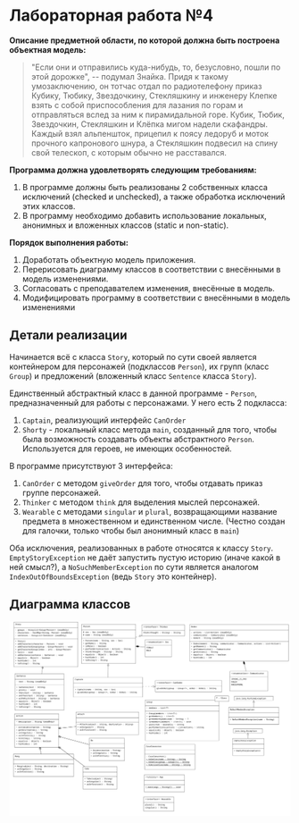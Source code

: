 # Лабораторная работа №4

**Описание предметной области, по которой должна быть построена объектная модель:**

> "Если они и отправились куда-нибудь, то, безусловно, пошли по этой дорожке", -- подумал Знайка.
> Придя к такому умозаключению, он тотчас отдал по радиотелефону приказ Кубику, Тюбику, Звездочкину,
> Стекляшкину и инженеру Клепке взять с собой приспособления для лазания по горам и отправляться вслед за ним
> к пирамидальной горе. Кубик, Тюбик, Звездочкин, Стекляшкин и Клёпка мигом надели скафандры. Каждый взял альпеншток,
> прицепил к поясу ледоруб и моток прочного капронового шнура, а Стекляшкин подвесил на спину свой телескоп,
> с которым обычно не расставался.

**Программа должна удовлетворять следующим требованиям:**

1. В программе должны быть реализованы 2 собственных класса исключений (checked и unchecked), а также обработка исключений этих классов.
2. В программу необходимо добавить использование локальных, анонимных и вложенных классов (static и non-static).

**Порядок выполнения работы:**

1. Доработать объектную модель приложения.
2. Перерисовать диаграмму классов в соответствии с внесёнными в модель изменениями.
3. Согласовать с преподавателем изменения, внесённые в модель.
4. Модифицировать программу в соответствии с внесёнными в модель изменениями

## Детали реализации

Начинается всё с класса `Story`, который по сути своей является контейнером для персонажей (подклассов `Person`),
их групп (класс `Group`) и предложений (вложенный класс `Sentence` класса `Story`).

Единственный абстрактный класс в данной программе - `Person`, предназначенный для работы с персонажами. У него есть 2 подкласса:

1. `Captain`, реализующий интерфейс `CanOrder`
2. `Shorty` - локальный класс метода `main`, созданный для того, чтобы была возможность
создавать объекты абстрактного `Person`. Используется для героев, не имеющих особенностей.

В программе присутствуют 3 интерфейса:

1. `CanOrder` с методом `giveOrder` для того, чтобы отдавать приказ группе персонажей.
2. `Thinker` с методом `think` для выделения мыслей персонажей.
3. `Wearable` с методами `singular` и `plural`, возвращающими название предмета в множественном и единственном числе.
(Честно создан для галочки, только чтобы был анонимный класс в `main`)

Оба исключения, реализованных в работе относятся к классу `Story`. `EmptyStoryException` не даёт запустить пустую историю
(иначе какой в ней смысл?), а `NoSuchMemberException` по сути является аналогом `IndexOutOfBoundsException`
(ведь `Story` это контейнер).

## Диаграмма классов

![diagram](docs/Diagram.png)
